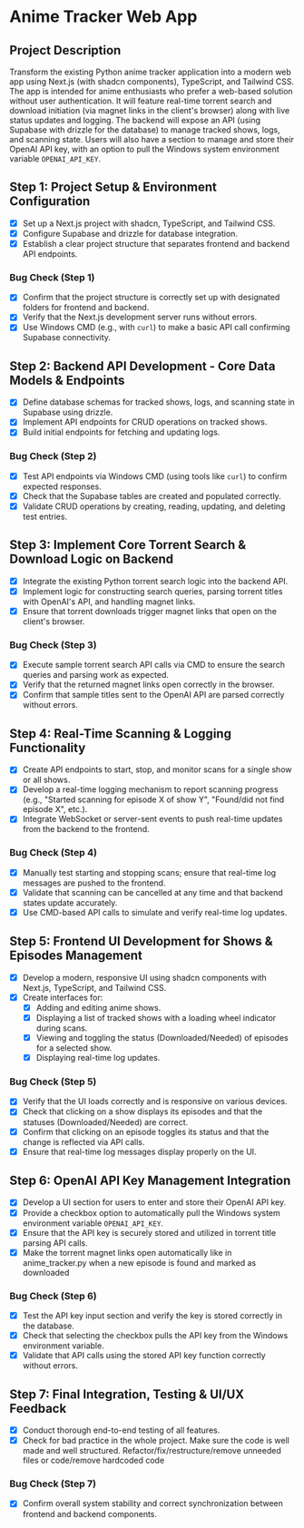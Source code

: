 # Anime Tracker Web App

## Project Description

Transform the existing Python anime tracker application into a modern web app using Next.js (with shadcn components), TypeScript, and Tailwind CSS. The app is intended for anime enthusiasts who prefer a web-based solution without user authentication. It will feature real-time torrent search and download initiation (via magnet links in the client's browser) along with live status updates and logging. The backend will expose an API (using Supabase with drizzle for the database) to manage tracked shows, logs, and scanning state. Users will also have a section to manage and store their OpenAI API key, with an option to pull the Windows system environment variable `OPENAI_API_KEY`.

## Step 1: Project Setup & Environment Configuration

- [x] Set up a Next.js project with shadcn, TypeScript, and Tailwind CSS.
- [x] Configure Supabase and drizzle for database integration.
- [x] Establish a clear project structure that separates frontend and backend API endpoints.

### Bug Check (Step 1)

- [x] Confirm that the project structure is correctly set up with designated folders for frontend and backend.
- [x] Verify that the Next.js development server runs without errors.
- [x] Use Windows CMD (e.g., with `curl`) to make a basic API call confirming Supabase connectivity.

## Step 2: Backend API Development - Core Data Models & Endpoints

- [x] Define database schemas for tracked shows, logs, and scanning state in Supabase using drizzle.
- [x] Implement API endpoints for CRUD operations on tracked shows.
- [x] Build initial endpoints for fetching and updating logs.

### Bug Check (Step 2)

- [x] Test API endpoints via Windows CMD (using tools like `curl`) to confirm expected responses.
- [x] Check that the Supabase tables are created and populated correctly.
- [x] Validate CRUD operations by creating, reading, updating, and deleting test entries.

## Step 3: Implement Core Torrent Search & Download Logic on Backend

- [x] Integrate the existing Python torrent search logic into the backend API.
- [x] Implement logic for constructing search queries, parsing torrent titles with OpenAI's API, and handling magnet links.
- [x] Ensure that torrent downloads trigger magnet links that open on the client's browser.

### Bug Check (Step 3)

- [x] Execute sample torrent search API calls via CMD to ensure the search queries and parsing work as expected.
- [x] Verify that the returned magnet links open correctly in the browser.
- [x] Confirm that sample titles sent to the OpenAI API are parsed correctly without errors.

## Step 4: Real-Time Scanning & Logging Functionality

- [x] Create API endpoints to start, stop, and monitor scans for a single show or all shows.
- [x] Develop a real-time logging mechanism to report scanning progress (e.g., "Started scanning for episode X of show Y", "Found/did not find episode X", etc.).
- [x] Integrate WebSocket or server-sent events to push real-time updates from the backend to the frontend.

### Bug Check (Step 4)

- [x] Manually test starting and stopping scans; ensure that real-time log messages are pushed to the frontend.
- [x] Validate that scanning can be cancelled at any time and that backend states update accurately.
- [x] Use CMD-based API calls to simulate and verify real-time log updates.

## Step 5: Frontend UI Development for Shows & Episodes Management

- [x] Develop a modern, responsive UI using shadcn components with Next.js, TypeScript, and Tailwind CSS.
- [x] Create interfaces for:
  - [x] Adding and editing anime shows.
  - [x] Displaying a list of tracked shows with a loading wheel indicator during scans.
  - [x] Viewing and toggling the status (Downloaded/Needed) of episodes for a selected show.
  - [x] Displaying real-time log updates.

### Bug Check (Step 5)

- [x] Verify that the UI loads correctly and is responsive on various devices.
- [x] Check that clicking on a show displays its episodes and that the statuses (Downloaded/Needed) are correct.
- [x] Confirm that clicking on an episode toggles its status and that the change is reflected via API calls.
- [x] Ensure that real-time log messages display properly on the UI.

## Step 6: OpenAI API Key Management Integration

- [x] Develop a UI section for users to enter and store their OpenAI API key.
- [x] Provide a checkbox option to automatically pull the Windows system environment variable `OPENAI_API_KEY`.
- [x] Ensure that the API key is securely stored and utilized in torrent title parsing API calls.
- [x] Make the torrent magnet links open automatically like in anime_tracker.py when a new episode is found and marked as downloaded

### Bug Check (Step 6)

- [x] Test the API key input section and verify the key is stored correctly in the database.
- [x] Check that selecting the checkbox pulls the API key from the Windows environment variable.
- [x] Validate that API calls using the stored API key function correctly without errors.

## Step 7: Final Integration, Testing & UI/UX Feedback

- [x] Conduct thorough end-to-end testing of all features.
- [x] Check for bad practice in the whole project. Make sure the code is well made and well structured. Refactor/fix/restructure/remove unneeded files or code/remove hardcoded code

### Bug Check (Step 7)

- [x] Confirm overall system stability and correct synchronization between frontend and backend components.
